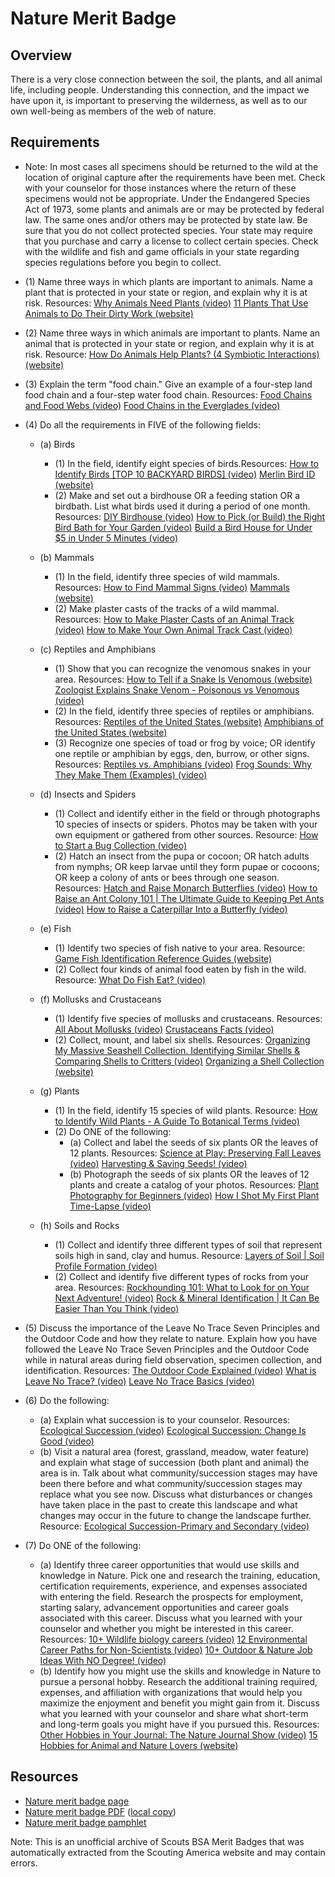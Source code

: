 

# Nature Merit Badge


## Overview



There is a very close connection between the soil, the plants, and all animal life, including people. Understanding this connection, and the impact we have upon it, is important to preserving the wilderness, as well as to our own well-being as members of the web of nature.

## Requirements

* Note: In most cases all specimens should be returned to the wild at the location of original capture after the requirements have been met. Check with your counselor for those instances where the return of these specimens would not be appropriate. Under the Endangered Species Act of 1973, some plants and animals are or may be protected by federal law. The same ones and/or others may be protected by state law. Be sure that you do not collect protected species. Your state may require that you purchase and carry a license to collect certain species. Check with the wildlife and fish and game officials in your state regarding species regulations before you begin to collect.
* (1) Name three ways in which plants are important to animals. Name a plant that is protected in your state or region, and explain why it is at risk. Resources:  [Why Animals Need Plants (video)](https://www.pbs.org/video/why-animals-need-plants-y469zr)  [11 Plants That Use Animals to Do Their Dirty Work (website)](https://completegardening.com/11-plants-that-use-animals-to-do-their-dirty-work/)
* (2) Name three ways in which animals are important to plants. Name an animal that is protected in your state or region, and explain why it is at risk. Resource:  [How Do Animals Help Plants? (4 Symbiotic Interactions) (website)](https://nature-mentor.com/how-do-animals-help-plants/)
* (3) Explain the term "food chain." Give an example of a four-step land food chain and a four-step water food chain. Resources:  [Food Chains and Food Webs (video)](https://youtu.be/JCl_yDf0Qok?si=E9r3jI_7n8iYE1Rb)  [Food Chains in the Everglades (video)](https://youtu.be/5Z8rKhXUYAg?si=CG1gOoYQ6n9s86LY)
* (4) Do all the requirements in FIVE of the following fields:
    * (a) Birds
        * (1) In the field, identify eight species of birds.Resources: [How to Identify Birds [TOP 10 BACKYARD BIRDS] (video)](https://www.youtube.com/watch?v=HtBcOk8ICpA) [Merlin Bird ID (website)](https://merlin.allaboutbirds.org/)
        * (2) Make and set out a birdhouse OR a feeding station OR a birdbath. List what birds used it during a period of one month. Resources: [DIY Birdhouse (video)](https://www.youtube.com/watch?v=u4iAhnbWpz8) [How to Pick (or Build) the Right Bird Bath for Your Garden (video)](https://www.youtube.com/watch?v=yZl2N2XlHDA) [Build a Bird House for Under $5 in Under 5 Minutes (video)](https://www.youtube.com/watch?v=j0werPvrrPI)


    * (b) Mammals
        * (1) In the field, identify three species of wild mammals. Resources: [How to Find Mammal Signs (video)](https://www.youtube.com/watch?v=x8DfP0Nh7kA) [Mammals (website)](https://www.nwf.org/Educational-Resources/Wildlife-Guide/Mammals)
        * (2) Make plaster casts of the tracks of a wild mammal. Resources: [How to Make Plaster Casts of an Animal Track (video)](https://www.youtube.com/watch?v=Y4WTmgo4zeA) [How to Make Your Own Animal Track Cast (video)](https://www.youtube.com/watch?v=A_ksi4Ih_wU)


    * (c) Reptiles and Amphibians
        * (1) Show that you can recognize the venomous snakes in your area. Resources: [How to Tell if a Snake Is Venomous (website)](https://urbanjunglewildliferemoval.com/blog/how-to-tell-venomous-snake/) [Zoologist Explains Snake Venom - Poisonous vs Venomous (video)](https://youtu.be/KxXfWrI6bB4?si=6TMzt9gUfQdxCvWc)
        * (2) In the field, identify three species of reptiles or amphibians. Resources: [Reptiles of the United States (website)](https://www.inaturalist.org/places/united-states#taxon=26036) [Amphibians of the United States (website)](https://www.inaturalist.org/places/united-states#taxon=20978)
        * (3) Recognize one species of toad or frog by voice; OR identify one reptile or amphibian by eggs, den, burrow, or other signs. Resources: [Reptiles vs. Amphibians (video)](https://www.youtube.com/watch?v=6MsTbQi19SA) [Frog Sounds: Why They Make Them (Examples) (video)](https://youtu.be/74-vaZv54s8?si=7ClcX_Akwhjh0A_T)


    * (d) Insects and Spiders
        * (1) Collect and identify either in the field or through photographs 10 species of insects or spiders. Photos may be taken with your own equipment or gathered from other sources. Resource: [How to Start a Bug Collection (video)](https://youtu.be/_Ep2ronR_io?si=VWUcH8SZodx_njzz)
        * (2) Hatch an insect from the pupa or cocoon; OR hatch adults from nymphs; OR keep larvae until they form pupae or cocoons; OR keep a colony of ants or bees through one season. Resources: [Hatch and Raise Monarch Butterflies (video)](https://www.youtube.com/watch?v=XC_O2MN4iOk) [How to Raise an Ant Colony 101 | The Ultimate Guide to Keeping Pet Ants (video)](https://www.youtube.com/watch?v=o1421IyFKuU) [How to Raise a Caterpillar Into a Butterfly (video)](https://www.youtube.com/watch?v=G-nriWdyR5w)


    * (e) Fish
        * (1) Identify two species of fish native to your area. Resource: [Game Fish Identification Reference Guides (website)](https://igfa.org/game-fish-database/)
        * (2) Collect four kinds of animal food eaten by fish in the wild. Resource: [What Do Fish Eat? (video)](https://www.youtube.com/watch?v=LVTGIn4gnTw)


    * (f) Mollusks and Crustaceans
        * (1) Identify five species of mollusks and crustaceans. Resources: [All About Mollusks (video)](https://www.youtube.com/watch?v=G_GJH1t7VVM) [Crustaceans Facts (video)](https://youtu.be/nfTQUX-GMjc?si=uWRRlR9ez4Tc5ymm)
        * (2) Collect, mount, and label six shells. Resources: [Organizing My Massive Seashell Collection. Identifying Similar Shells & Comparing Shells to Critters (video)](https://youtu.be/MMkynhuI_1w?si=ZC4ur2DlM9Sl2IFw) [Organizing a Shell Collection (website)](https://conchologistsofamerica.org/organizing-a-shell-collection/)


    * (g) Plants
        * (1) In the field, identify 15 species of wild plants. Resource: [How to Identify Wild Plants - A Guide To Botanical Terms (video)](https://www.youtube.com/watch?v=5Aj82u2he6s)
        * (2) Do ONE of the following:
            * (a) Collect and label the seeds of six plants OR the leaves of 12 plants. Resources: [Science at Play: Preserving Fall Leaves (video)](https://www.youtube.com/watch?v=06nhKenT410) [Harvesting & Saving Seeds! (video)](https://www.youtube.com/watch?v=QqIoGe-m2OM)
            * (b) Photograph the seeds of six plants OR the leaves of 12 plants and create a catalog of your photos. Resources: [Plant Photography for Beginners (video)](https://youtu.be/ChxvvKV2Gx8?si=PXSE1d46dKsQqDmv) [How I Shot My First Plant Time-Lapse (video)](https://youtu.be/gqoAL4-XTNg?si=p-r1McCO7JyXONJH)




    * (h) Soils and Rocks
        * (1) Collect and identify three different types of soil that represent soils high in sand, clay and humus. Resource: [Layers of Soil | Soil Profile Formation (video)](https://www.youtube.com/watch?v=VTuL5Pa0gC0)
        * (2) Collect and identify five different types of rocks from your area. Resources: [Rockhounding 101: What to Look for on Your Next Adventure! (video)](https://youtu.be/yORP1Ba-K4Q?si=iR3Lo66iW-dmFjno) [Rock & Mineral Identification | It Can Be Easier Than You Think (video)](https://www.youtube.com/watch?v=mgld5jeYR04)




* (5) Discuss the importance of the Leave No Trace Seven Principles and the Outdoor Code and how they relate to nature. Explain how you have followed the Leave No Trace Seven Principles and the Outdoor Code while in natural areas during field observation,  specimen collection, and identification. Resources:  [The Outdoor Code Explained (video)](https://www.youtube.com/watch?v=XoOSgw6sOPA)  [What is Leave No Trace?  (video)](https://www.youtube.com/watch?v=Rpq01rO9ZR0)  [Leave No Trace Basics (video)](https://www.youtube.com/watch?v=p_Hy1I7AG4c)
* (6) Do the following:
    * (a) Explain what succession is to your counselor. Resources: [Ecological Succession (video)](https://www.youtube.com/watch?v=IrIvMt6HWlA) [Ecological Succession: Change Is Good (video)](https://www.youtube.com/watch?v=jZKIHe2LDP8)
    * (b) Visit a natural area (forest, grassland, meadow, water feature) and explain what stage of succession (both plant and animal) the area is in. Talk about what community/succession stages may have been there before and what community/succession stages may replace what you see now. Discuss what disturbances or changes have taken place in the past to create this landscape and what changes may occur in the future to change the landscape further. Resource: [Ecological Succession-Primary and Secondary (video)](https://youtu.be/8ceDE01iWLE?si=kzFlf4WEsd2ArppS)


* (7) Do ONE of the following:
    * (a) Identify three career opportunities that would use skills and knowledge in Nature. Pick one and research the training, education, certification requirements, experience, and expenses associated with entering the field. Research the prospects for employment, starting salary, advancement opportunities and career goals associated with this career. Discuss what you learned with your counselor and whether you might be interested in this career. Resources: [10+ Wildlife biology careers (video)](https://youtu.be/AK2Onqx-ctM?si=OS1LiXEGCczteH1X) [12 Environmental Career Paths for Non-Scientists (video)](https://youtu.be/GfpULQZL3tk?si=byWfIgDnVLy-xAPY) [10+ Outdoor & Nature Job Ideas With NO Degree! (video)](https://youtu.be/Q-3KseGxoOw?si=qn8G2GE_wnzwTI6B)
    * (b) Identify how you might use the skills and knowledge in Nature to pursue a personal hobby. Research the additional training required, expenses, and affiliation with organizations that would help you maximize the enjoyment and benefit you might gain from it. Discuss what you learned with your counselor and share what short-term and long-term goals you might have if you pursued this. Resources: [Other Hobbies in Your Journal: The Nature Journal Show (video)](https://www.youtube.com/watch?v=Pt1UqDNcaFg) [15 Hobbies for Animal and Nature Lovers (website)](https://wildlifeinformer.com/hobbies-for-animal-and-nature-lovers/)




## Resources

- [Nature merit badge page](https://www.scouting.org/merit-badges/nature/)
- [Nature merit badge PDF](https://filestore.scouting.org/filestore/Merit_Badge_ReqandRes/Pamphlets/Nature_2024.pdf) ([local copy](files/nature-merit-badge.pdf))
- [Nature merit badge pamphlet](https://www.scoutshop.org/bsa-nature-merit-badge-pamphlet-boy-scouts-of-america-659868.html)

Note: This is an unofficial archive of Scouts BSA Merit Badges that was automatically extracted from the Scouting America website and may contain errors.